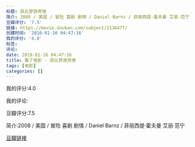 ```yaml
---
标题: 菲比梦游奇境
简介: 2008 / 美国 / 冒险 喜剧 剧情 / Daniel Barnz / 菲丽西提·霍夫曼 艾丽·范宁
豆瓣评分: '7.5'
链接: https://movie.douban.com/subject/2136477/
创建时间: '2010-01-16 04:47:16'
我的评分: '4.0'
标签:
评论:
date: 2010-01-16 04:47:16
title: 看了电影 - 菲比梦游奇境
tags: [电影]
categories: []
---
```


我的评分:4.0

我的评论:

豆瓣评分:7.5

简介:2008 / 美国 / 冒险 喜剧 剧情 / Daniel Barnz / 菲丽西提·霍夫曼 艾丽·范宁

[豆瓣链接](https://movie.douban.com/subject/2136477/)

